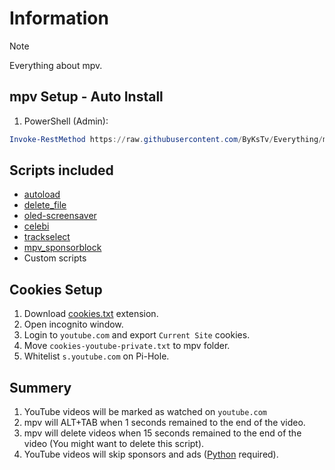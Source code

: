 # Information

> [!NOTE]
> Everything about mpv.

## mpv Setup - Auto Install

1. PowerShell (Admin):

```powershell
Invoke-RestMethod https://raw.githubusercontent.com/ByKsTv/Everything/main/Windows/mpv/Download.ps1 | Invoke-Expression

```

## Scripts included

- [autoload](https://github.com/mpv-player/mpv/blob/master/TOOLS/lua/autoload.lua)
- [delete_file](https://github.com/zenyd/mpv-scripts/blob/master/delete_file.lua)
- [oled-screensaver](https://github.com/Akemi/mpv-oled-screensaver/blob/master/oled-screensaver.lua)
- [celebi](https://github.com/po5/celebi/blob/master/celebi.lua)
- [trackselect](https://github.com/po5/trackselect/blob/master/trackselect.lua)
- [mpv_sponsorblock](https://github.com/po5/mpv_sponsorblock)
- Custom scripts

## Cookies Setup

1. Download [cookies.txt](https://addons.mozilla.org/en-US/firefox/addon/cookies-txt/) extension.
2. Open incognito window.
3. Login to `youtube.com` and export `Current Site` cookies.
4. Move `cookies-youtube-private.txt` to mpv folder.
5. Whitelist `s.youtube.com` on Pi-Hole.

## Summery

1. YouTube videos will be marked as watched on `youtube.com`
2. mpv will ALT+TAB when 1 seconds remained to the end of the video.
3. mpv will delete videos when 15 seconds remained to the end of the video (You might want to delete this script).
4. YouTube videos will skip sponsors and ads ([Python](https://www.python.org/downloads/) required).
